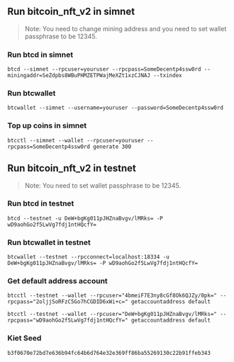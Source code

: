 
## Run bitcoin_nft_v2 in simnet
> Note: You need to change mining address and you need to set wallet passphrase to be 12345.
### Run btcd in simnet
```
btcd --simnet --rpcuser=youruser --rpcpass=SomeDecentp4ssw0rd --miningaddr=SeZdpbs8WBuPHMZETPWajMeXZt1xzCJNAJ --txindex
```

### Run btcwallet
```
btcwallet --simnet --username=youruser --password=SomeDecentp4ssw0rd
```


### Top up coins in simnet
```
btcctl --simnet --wallet --rpcuser=youruser --rpcpass=SomeDecentp4ssw0rd generate 300
```


## Run bitcoin_nft_v2 in testnet
> Note: You need to set wallet passphrase to be 12345.

### Run btcd in testnet
```
btcd --testnet -u DeW+bgKg011pJHZnaBvgv/lMRks= -P wD9aohGo2f5LwVg7fdj1ntHQcfY=
```
### Run btcwallet in testnet
```
btcwallet --testnet --rpcconnect=localhost:18334 -u DeW+bgKg011pJHZnaBvgv/lMRks= -P wD9aohGo2f5LwVg7fdj1ntHQcfY=
```
### Get default address account
```
btcctl --testnet --wallet --rpcuser="4bmeiF7E3ny8cGf8Ok6QJZy/0pk=" --rpcpass="2oljjSoRFzC5Go7hCGDID6xWi+c=" getaccountaddress default
```

[//]: # (rpcuser=DeW+bgKg011pJHZnaBvgv/lMRks=)

[//]: # (rpcpass=wD9aohGo2f5LwVg7fdj1ntHQcfY=)

```
btcctl --testnet --wallet --rpcuser="DeW+bgKg011pJHZnaBvgv/lMRks=" --rpcpass="wD9aohGo2f5LwVg7fdj1ntHQcfY=" getaccountaddress default
```

### Kiet Seed

```
b3f0670e72bd7e636b94fc64b6d764e32e369ff86ba55269130c22b91ffeb343
```
